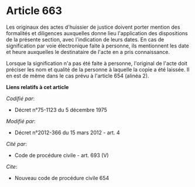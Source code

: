# Article 663

Les originaux des actes d'huissier de justice doivent porter mention des formalités et diligences auxquelles donne lieu
l'application des dispositions de la présente section, avec l'indication de leurs dates. En cas de signification par voie
électronique faite à personne, ils mentionnent les date et heure auxquelles le destinataire de l'acte en a pris
connaissance. 

Lorsque la signification n'a pas été faite à personne, l'original de l'acte doit préciser les nom et qualité de la personne à
laquelle la copie a été laissée. Il en est de même dans le cas prévu à l'article 654 (alinéa 2).

**Liens relatifs à cet article**

_Codifié par_:

  - Décret n°75-1123 du 5 décembre 1975

_Modifié par_:

  - Décret n°2012-366 du 15 mars 2012 - art. 4

_Cité par_:

  - Code de procédure civile - art. 693 (V)

_Cite_:

  - Nouveau code de procédure civile 654

